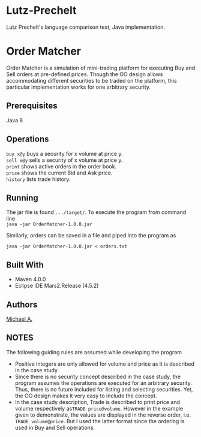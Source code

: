 # Lutz-Prechelt

Lutz Prechelt's language comparison test, Java implementation.


# Order Matcher

Order Matcher is a simulation of mini-trading platform for executing Buy and Sell orders at pre-defined prices. Though the OO design allows accommodating different securities to be traded on the platform, this particular implementation works for one arbitrary security. 

## Prerequisites

Java 8

## Operations

`buy x@y` buys a security for x volume at price y.  
`sell x@y` sells a security of x volume at price y.  
`print` shows active orders in the order book.  
`price` shows the current Bid and Ask price.  
`history` lists trade history.

## Running

The jar file is found `.../target/`. To execute the program from command line  
`java -jar OrderMatcher-1.0.0.jar`

Similarly, orders can be saved in a file and piped into the program as  

`java -jar OrderMatcher-1.0.0.jar < orders.txt`

## Built With

* Maven 4.0.0 
* Eclipse IDE Mars2.Release (4.5.2)

## Authors

[Michael A.](https://se.linkedin.com/in/michaelabebaw)

## NOTES
The following guiding rules are assumed while developing the program
- Positive integers are only allowed for volume and price as it is described in the case study.
- Since there is no security concept described in the case study, the program assumes the operations are executed for an arbitrary security. Thus, there is no future included for listing and selecting securities. Yet, the OO design makes it very easy to include the concept.
- In the case study description, Trade is described to print price and volume respectively as`TRADE price@volume`. However in the example given to demonstrate, the values are displayed in the reverse order, i.e. `TRADE volume@price`. But I used the latter format since the ordering is used in Buy and Sell operations. 
